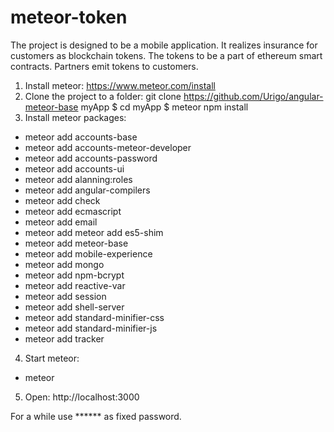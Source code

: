 # meteor-token

The project is designed to be a mobile application. It realizes insurance for customers as blockchain tokens. The tokens to be a part of ethereum smart contracts. Partners emit tokens to customers.

1. Install meteor: https://www.meteor.com/install
2. Clone the project to a folder:
   git clone https://github.com/Urigo/angular-meteor-base myApp
   $ cd myApp
   $ meteor npm install
3. Install meteor packages:
* meteor add accounts-base
* meteor add accounts-meteor-developer
* meteor add accounts-password
* meteor add accounts-ui
* meteor add alanning:roles
* meteor add angular-compilers
* meteor add check
* meteor add ecmascript
* meteor add email
* meteor add meteor add es5-shim
* meteor add meteor-base
* meteor add mobile-experience
* meteor add mongo
* meteor add npm-bcrypt
* meteor add reactive-var
* meteor add session
* meteor add shell-server
* meteor add standard-minifier-css
* meteor add standard-minifier-js
* meteor add tracker
4. Start meteor:
* meteor
5. Open: http://localhost:3000

For a while use ****** as fixed password.
